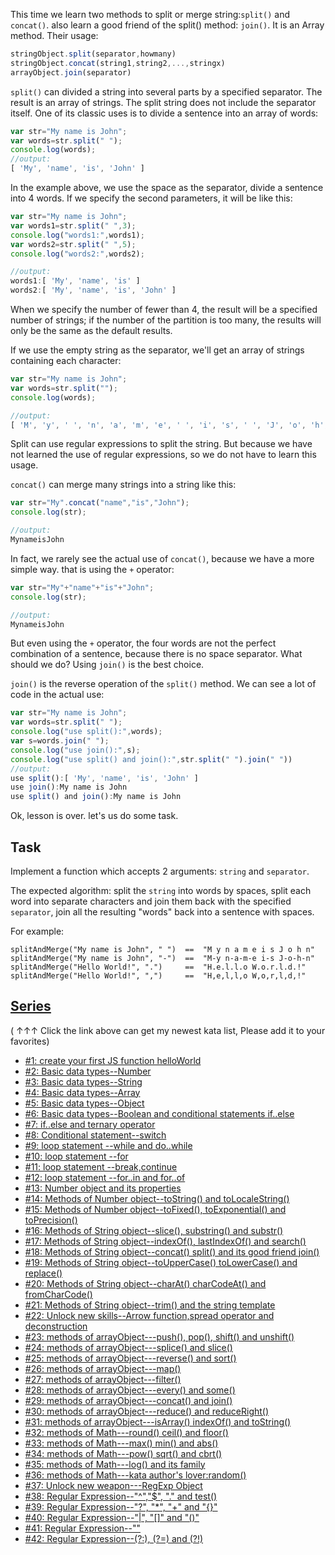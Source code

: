 This time we learn two methods to split or merge string:```split()``` and ```concat()```. also learn a good friend of the split() method: ```join()```. It is an Array method. Their usage:

```javascript
stringObject.split(separator,howmany)
stringObject.concat(string1,string2,...,stringx)
arrayObject.join(separator)
```
```split()``` can divided a string into several parts by a specified separator. The result is an array of strings. The split string does not include the separator itself. One of its classic uses is to divide a sentence into an array of words:
```javascript
var str="My name is John";
var words=str.split(" ");
console.log(words);
//output:
[ 'My', 'name', 'is', 'John' ]
```
In the example above, we use the space as the separator, divide a sentence into 4 words. If we specify the second parameters, it will be like this:
```javascript
var str="My name is John";
var words1=str.split(" ",3);
console.log("words1:",words1);
var words2=str.split(" ",5);
console.log("words2:",words2);

//output:
words1:[ 'My', 'name', 'is' ]
words2:[ 'My', 'name', 'is', 'John' ]
```
When we specify the number of fewer than 4, the result will be a specified number of strings; if the number of the partition is too many, the results will only be the same as the default results. 

If we use the empty string as the separator, we'll get an array of strings containing each character:
```javascript
var str="My name is John";
var words=str.split("");
console.log(words);

//output:
[ 'M', 'y', ' ', 'n', 'a', 'm', 'e', ' ', 'i', 's', ' ', 'J', 'o', 'h', 'n' ]
```

Split can use regular expressions to split the string. But because we have not learned the use of regular expressions, so we do not have to learn this usage.

```concat()``` can merge many strings into a string like this:
```javascript
var str="My".concat("name","is","John");
console.log(str);

//output:
MynameisJohn
```
In fact, we rarely see the actual use of ```concat()```, because we have a more simple way. that is using the ```+``` operator:
```javascript
var str="My"+"name"+"is"+"John";
console.log(str);

//output:
MynameisJohn
```
But even using the ```+``` operator, the four words are not the perfect combination of a sentence, because there is no space separator. What should we do? Using ```join()``` is the best choice.

```join()``` is the reverse operation of the ```split()``` method. We can see a lot of code in the actual use:
```javascript
var str="My name is John";
var words=str.split(" ");
console.log("use split():",words);
var s=words.join(" ");
console.log("use join():",s);
console.log("use split() and join():",str.split(" ").join(" "))
//output:
use split():[ 'My', 'name', 'is', 'John' ]
use join():My name is John
use split() and join():My name is John
```

Ok, lesson is over. let's us do some task.

## Task

Implement a function which accepts 2 arguments: `string` and `separator`.

The expected algorithm: split the `string` into words by spaces, split each word into separate characters and join them back with the specified `separator`, join all the resulting "words" back into a sentence with spaces.
    
For example:
    
```
splitAndMerge("My name is John", " ")  ==  "M y n a m e i s J o h n"
splitAndMerge("My name is John", "-")  ==  "M-y n-a-m-e i-s J-o-h-n"
splitAndMerge("Hello World!", ".")     ==  "H.e.l.l.o W.o.r.l.d.!"
splitAndMerge("Hello World!", ",")     ==  "H,e,l,l,o W,o,r,l,d,!"
```

## [Series](http://github.com/myjinxin2015/Katas-list-of-Training-JS-series)

( ↑↑↑ Click the link above can get my newest kata list, Please add it to your favorites)

 - [#1: create your first JS function helloWorld](http://www.codewars.com/kata/571ec274b1c8d4a61c0000c8)
 - [#2: Basic data types--Number](http://www.codewars.com/kata/571edd157e8954bab500032d)
 - [#3:  Basic data types--String](http://www.codewars.com/kata/571edea4b625edcb51000d8e)
 - [#4:  Basic data types--Array](http://www.codewars.com/kata/571effabb625ed9b0600107a)
 - [#5:  Basic data types--Object](http://www.codewars.com/kata/571f1eb77e8954a812000837)
 - [#6:  Basic data types--Boolean and conditional statements if..else](http://www.codewars.com/kata/571f832f07363d295d001ba8)
 - [#7:  if..else and ternary operator](http://www.codewars.com/kata/57202aefe8d6c514300001fd)
 - [#8: Conditional statement--switch](http://www.codewars.com/kata/572059afc2f4612825000d8a)
 - [#9: loop statement --while and do..while](http://www.codewars.com/kata/57216d4bcdd71175d6000560)
 - [#10: loop statement --for](http://www.codewars.com/kata/5721a78c283129e416000999)
 - [#11: loop statement --break,continue](http://www.codewars.com/kata/5721c189cdd71194c1000b9b)
 - [#12: loop statement --for..in and for..of](http://www.codewars.com/kata/5722b3f0bd5583cf44001000)
 - [#13: Number object and  its properties](http://www.codewars.com/kata/5722fd3ab7162a3a4500031f)
 - [#14: Methods of Number object--toString() and toLocaleString()](http://www.codewars.com/kata/57238ceaef9008adc7000603)
 - [#15: Methods of Number object--toFixed(), toExponential() and toPrecision()](http://www.codewars.com/kata/57256064856584bc47000611)
 - [#16: Methods of String object--slice(), substring() and substr()](http://www.codewars.com/kata/57274562c8dcebe77e001012)
 - [#17: Methods of String object--indexOf(), lastIndexOf() and search()](http://www.codewars.com/kata/57277a31e5e51450a4000010)
 - [#18: Methods of String object--concat() split() and its good friend join()](http://www.codewars.com/kata/57280481e8118511f7000ffa)
 - [#19: Methods of String object--toUpperCase() toLowerCase() and replace()](http://www.codewars.com/kata/5728203b7fc662a4c4000ef3)
 - [#20: Methods of String object--charAt() charCodeAt() and fromCharCode()](http://www.codewars.com/kata/57284d23e81185ae6200162a)
 - [#21: Methods of String object--trim() and the string template](http://www.codewars.com/kata/5729b103dd8bac11a900119e)
 - [#22: Unlock new skills--Arrow function,spread operator and deconstruction](http://www.codewars.com/kata/572ab0cfa3af384df7000ff8)
 - [#23: methods of arrayObject---push(), pop(), shift() and unshift()](http://www.codewars.com/kata/572af273a3af3836660014a1)
 - [#24: methods of arrayObject---splice() and slice()](http://www.codewars.com/kata/572cb264362806af46000793)
 - [#25: methods of arrayObject---reverse() and sort()](http://www.codewars.com/kata/572df796914b5ba27c000c90)
 - [#26: methods of arrayObject---map()](http://www.codewars.com/kata/572fdeb4380bb703fc00002c)
 - [#27: methods of arrayObject---filter()](http://www.codewars.com/kata/573023c81add650b84000429)
 - [#28: methods of arrayObject---every() and some()](http://www.codewars.com/kata/57308546bd9f0987c2000d07)
 - [#29: methods of arrayObject---concat() and join()](http://www.codewars.com/kata/5731861d05d14d6f50000626)
 - [#30: methods of arrayObject---reduce() and reduceRight()](http://www.codewars.com/kata/573156709a231dcec9000ee8)
 - [#31: methods of arrayObject---isArray() indexOf() and toString()](http://www.codewars.com/kata/5732b0351eb838d03300101d)
 - [#32: methods of Math---round() ceil() and floor()](http://www.codewars.com/kata/5732d3c9791aafb0e4001236)
 - [#33: methods of Math---max() min() and abs()](http://www.codewars.com/kata/5733d6c2d780e20173000baa)
 - [#34: methods of Math---pow() sqrt() and cbrt()](http://www.codewars.com/kata/5733f948d780e27df6000e33)
 - [#35: methods of Math---log() and its family](http://www.codewars.com/kata/57353de879ccaeb9f8000564)
 - [#36: methods of Math---kata author's lover:random()](http://www.codewars.com/kata/5735956413c2054a680009ec)
 - [#37: Unlock new weapon---RegExp Object](http://www.codewars.com/kata/5735e39313c205fe39001173)
 - [#38: Regular Expression--"^","$", "." and test()](http://www.codewars.com/kata/573975d3ac3eec695b0013e0)
 - [#39: Regular Expression--"?", "*", "+" and "{}"](http://www.codewars.com/kata/573bca07dffc1aa693000139)
 - [#40: Regular Expression--"|", "[]" and "()"](http://www.codewars.com/kata/573d11c48b97c0ad970002d4)
 - [#41: Regular Expression--"\"](http://www.codewars.com/kata/573e6831e3201f6a9b000971)
 - [#42: Regular Expression--(?:), (?=) and (?!)](http://www.codewars.com/kata/573fb9223f9793e485000453)
 